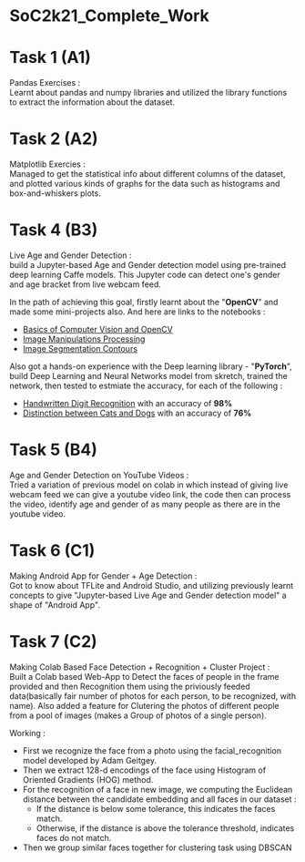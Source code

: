 # SoC2k21_Complete_Work

# Task 1 (A1)

Pandas Exercises : <br>
Learnt about pandas and numpy libraries and utilized the library functions to extract the information about the dataset.

# Task 2 (A2)

Matplotlib Exercies : <br>
Managed to get the statistical info about different columns of the dataset, and plotted various kinds of graphs for the data such as histograms and box-and-whiskers plots.

# Task 4 (B3)

Live Age and Gender Detection : <br>
build a Jupyter-based Age and Gender detection model using pre-trained deep learning Caffe models. This Jupyter code can detect one's gender and age bracket from live webcam feed.

In the path of achieving this goal, firstly learnt about the "**OpenCV**" and made some mini-projects also. And here are links to the notebooks :
- [Basics of Computer Vision and OpenCV](https://drive.google.com/drive/folders/17gzt3Q3oSPazu3HCJQ8qDS6j1pIQeF_9?usp=sharing)
- [Image Manipulations Processing](https://drive.google.com/drive/folders/15JnwKC6APfhTJPv3xDHg6B7aWtHhe5lw?usp=sharing)
- [Image Segmentation Contours](https://drive.google.com/drive/folders/13a0Pl5BxRUhW-24vkp8AMdK3m2TKJwR4?usp=sharing)

Also got a hands-on experience with the Deep learning library - "**PyTorch**", build Deep Learning and Neural Networks model from skretch, trained the network, then tested to estmiate the accuracy, for each of the following :
- [Handwritten Digit Recognition](https://drive.google.com/file/d/1QWp-EMybRCUuMxHTKHsMPKGFPfguXJxz/view?usp=sharing) with an accuracy of **98%**
- [Distinction between Cats and Dogs](https://drive.google.com/file/d/1sEyuZuFoGWRq7UQUGM81YbCwUUxAHzlw/view?usp=sharing) with an accuracy of **76%**

# Task 5 (B4)

Age and Gender Detection on YouTube Videos : <br>
Tried a variation of previous model on colab in which instead of giving live webcam feed we can give a youtube video link, the code then can process the video, identify age and gender of as many people as there are in the youtube video.

# Task 6 (C1)

Making Android App for Gender + Age Detection : <br>
Got to know about TFLite and Android Studio, and utilizing previously learnt concepts to give "Jupyter-based Live Age and Gender detection model" a shape of "Android App".

# Task 7 (C2)

Making Colab Based Face Detection + Recognition + Cluster Project : <br>
Built a Colab based Web-App to Detect the faces of people in the frame provided and then Recognition them using the priviously feeded data(basically fair number of photos for each person, to be recognized, with name). Also added a feature for Clutering the photos of different people from a pool of images (makes a Group of photos of a single person).

Working :
- First we recognize the face from a photo using the facial_recognition model developed by Adam Geitgey.
- Then we extract 128-d encodings of the face using Histogram of Oriented Gradients (HOG) method.
- For the recognition of a face in new image, we computing the Euclidean distance between the candidate embedding and all faces in our dataset : <br>
  - If the distance is below some tolerance, this indicates the faces match.
  - Otherwise, if the distance is above the tolerance threshold, indicates faces do not match.
- Then we group similar faces together for clustering task using DBSCAN
